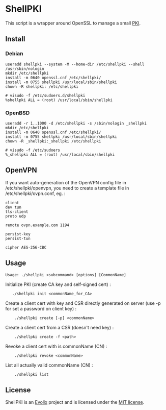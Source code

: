 # ShellPKI

This script is a wrapper around OpenSSL to manage a small
[PKI](https://en.wikipedia.org/wiki/Public_key_infrastructure).

## Install

### Debian

~~~
useradd shellpki --system -M --home-dir /etc/shellpki --shell /usr/sbin/nologin
mkdir /etc/shellpki
install -m 0640 openssl.cnf /etc/shellpki/
install -m 0755 shellpki /usr/local/sbin/shellpki
chown -R shellpki: /etc/shellpki
~~~

~~~
# visudo -f /etc/sudoers.d/shellpki
%shellpki ALL = (root) /usr/local/sbin/shellpki
~~~

### OpenBSD

~~~
useradd -r 1..1000 -d /etc/shellpki -s /sbin/nologin _shellpki
mkdir /etc/shellpki
install -m 0640 openssl.cnf /etc/shellpki/
install -m 0755 shellpki /usr/local/sbin/shellpki
chown -R _shellpki:_shellpki /etc/shellpki
~~~

~~~
# visudo -f /etc/sudoers
%_shellpki ALL = (root) /usr/local/sbin/shellpki
~~~

## OpenVPN

If you want auto-generation of the OpenVPN config file in
/etc/shellpki/openvpn, you need to create a template file in
/etc/shellpki/ovpn.conf, eg. :

~~~
client
dev tun
tls-client
proto udp

remote ovpn.example.com 1194

persist-key
persist-tun

cipher AES-256-CBC
~~~

## Usage

~~~
Usage: ./shellpki <subcommand> [options] [CommonName]
~~~

Initialize PKI (create CA key and self-signed cert) :

~~~
   ./shellpki init <commonName_for_CA>
~~~

Create a client cert with key and CSR directly generated on server
(use -p for set a password on client key) :

~~~
    ./shellpki create [-p] <commonName>
~~~

Create a client cert from a CSR (doesn't need key) :

~~~
    ./shellpki create -f <path>
~~~

Revoke a client cert with is commonName (CN) :

~~~
    ./shellpki revoke <commonName>
~~~

List all actually valid commonName (CN) :

~~~
    ./shellpki list
~~~

## License

ShellPKI is an [Evolix](https://evolix.com) project and is licensed
under the [MIT license](LICENSE).

